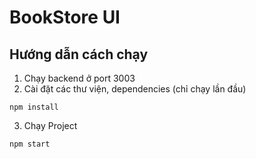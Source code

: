 # BookStore UI

## Hướng dẫn cách chạy

1. Chạy backend ở port 3003
2. Cài đặt các thư viện, dependencies (chỉ chạy lần đầu)

```
npm install
```

3. Chạy Project

```
npm start
```
